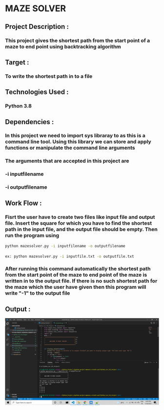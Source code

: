 # MAZE SOLVER
## Project Description  :
### This project gives the shortest path from the start point of a maze to end point using backtracking algorithm
## Target :
### To write the shortest path in to a file
## Technologies Used :
### Python 3.8
## Dependencies :
### In this project we need to import sys libraray to as this is a command line tool. Using this library we can store and apply functions or manipulate the command line arguments
### The arguments that are accepted in this project are 
### -i inputfilename
### -i outputfilename
## Work Flow :
### Fisrt the user have to create two files like input file and output file. Insert the square for which you have to find the shortest path in the input file, and the output file should be empty. Then run the program using
```bash
python mazesolver.py -i inputfilename -o outputfilename

ex: python mazesolver.py -i inputfile.txt -o outputfile.txt
```
### After running this command automatically the shortest path from the start point of the maze to end point of the maze is written in to the output file. If there is no such shortest path for the maze which the user have given then this program will write "-1" to the output file
## Output :
![image](https://github.com/attainu/python-project-munnuru-srinath-au17/blob/dev/Screenshots/Screenshot%20(227).png)